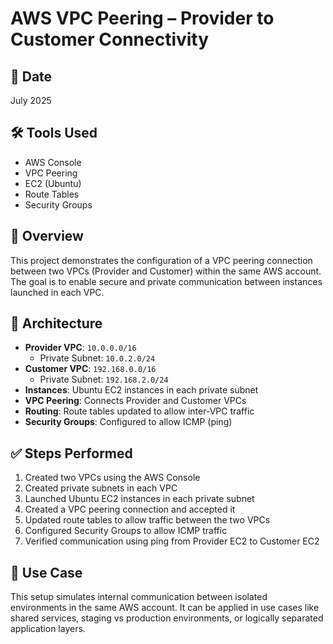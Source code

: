 # AWS VPC Peering – Provider to Customer Connectivity

## 📅 Date
July 2025

## 🛠 Tools Used
- AWS Console
- VPC Peering
- EC2 (Ubuntu)
- Route Tables
- Security Groups

## 🧭 Overview
This project demonstrates the configuration of a VPC peering connection between two VPCs (Provider and Customer) within the same AWS account. The goal is to enable secure and private communication between instances launched in each VPC.

## 🧱 Architecture
- **Provider VPC**: `10.0.0.0/16`
  - Private Subnet: `10.0.2.0/24`
- **Customer VPC**: `192.168.0.0/16`
  - Private Subnet: `192.168.2.0/24`
- **Instances**: Ubuntu EC2 instances in each private subnet
- **VPC Peering**: Connects Provider and Customer VPCs
- **Routing**: Route tables updated to allow inter-VPC traffic
- **Security Groups**: Configured to allow ICMP (ping)

## ✅ Steps Performed
1. Created two VPCs using the AWS Console
2. Created private subnets in each VPC
3. Launched Ubuntu EC2 instances in each private subnet
4. Created a VPC peering connection and accepted it
5. Updated route tables to allow traffic between the two VPCs
6. Configured Security Groups to allow ICMP traffic
7. Verified communication using ping from Provider EC2 to Customer EC2

## 🧩 Use Case
This setup simulates internal communication between isolated environments in the same AWS account. It can be applied in use cases like shared services, staging vs production environments, or logically separated application layers.
